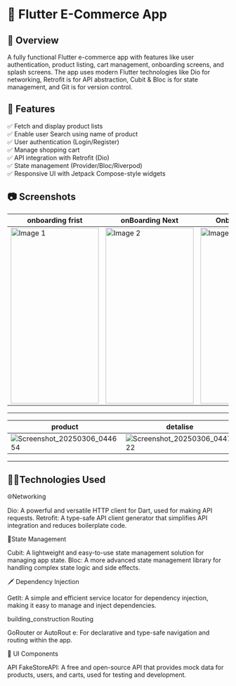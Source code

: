  # 🚀 Flutter E-Commerce App 
## 📖 Overview
A fully functional Flutter e-commerce app with features like user authentication, product listing, cart management,
onboarding screens, and splash screens. The app uses modern Flutter technologies like Dio for networking, 
Retrofit is for API abstraction, Cubit & Bloc is for state management, and Git is for version control.

## 🎯 **Features**
✅ Fetch and display product lists  
✅ Enable user Search using name of product  
✅ User authentication (Login/Register)  
✅ Manage shopping cart  
✅ API integration with Retrofit (Dio)  
✅ State management (Provider/Bloc/Riverpod)  
✅ Responsive UI with Jetpack Compose-style widgets  

## 📷 **Screenshots**
 onboarding frist  |onBoarding Next  | Onboarding final |  Login | Registration |
|-------------|--------------|---------------|-----------|----------|
|  <img src= "https://github.com/user-attachments/assets/32c0dd0d-f012-49b1-ae60-37d65bcda880" width="200" height="400" alt="Image 1"> | <img src= "https://github.com/user-attachments/assets/2167d756-27aa-4db8-9485-cc9cca3bb7ef" width="200" height="400" alt="Image 2"> | <img src="https://github.com/user-attachments/assets/442bd94f-bbce-4b41-912e-fad130d546b6" width="200" height="400" alt="Image 3"> |   <img src= "https://github.com/user-attachments/assets/1aa18c81-b344-47b8-b8d1-d56b96abd9b0" width="200" height="400" alt="Image 1"> | <img src= "https://github.com/user-attachments/assets/546b3fec-6b49-4a16-80d7-19dfe1bd0fd4" width="200" height="400" alt="Image 1"> |
---

 product | detalise   | Cart🛒  |
 |---------------|-------------|--------------|
 | ![Screenshot_20250306_044654](https://github.com/user-attachments/assets/1ff8a345-49df-4e69-9940-14c5c0cb0b45) |   ![Screenshot_20250306_044722](https://github.com/user-attachments/assets/8bbf890b-0792-49e1-a02c-7ce121da40f1)  |     ![Screenshot_20250306_044746](https://github.com/user-attachments/assets/310a2f37-67de-4143-8eb9-81d91cd12971) |

---

## 🧑‍💻Technologies Used


 🌐Networking
 
   Dio: A powerful and versatile HTTP client for Dart, used for making API requests.
   Retrofit: A type-safe API client generator that simplifies API integration and reduces boilerplate code.

 🔧State Management
 
  Cubit: A lightweight and easy-to-use state management solution for managing app state.
  Bloc: A more advanced state management library for handling complex state logic and side effects.

  🗡️ Dependency Injection
  
  GetIt: A simple and efficient service locator for dependency injection, making it easy to manage and inject dependencies.

  building_construction  Routing
  
   GoRouter or AutoRout e: For declarative and type-safe navigation and routing within the app.

 🎨  UI Components



API
FakeStoreAPI: A free and open-source API that provides mock data for products, users, and carts, used for testing and development.
